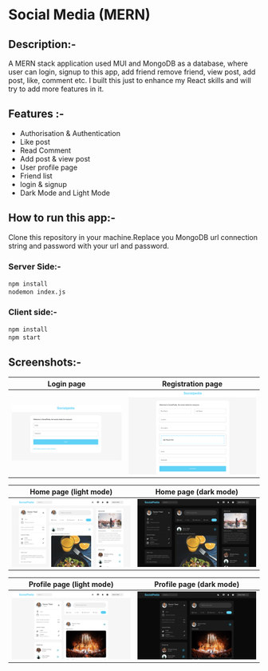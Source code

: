 # Social Media (MERN)


## Description:-

A MERN stack application used MUI and MongoDB as a database, where user can login, signup to this app, add friend remove friend, view post, add post, like, comment etc. I built this just to enhance my React skills and will try to add more features in it. 

## Features :-
* Authorisation & Authentication
* Like post
* Read Comment
* Add post & view post
* User profile page
* Friend list
* login & signup
* Dark Mode and Light Mode

## How to run this app:-
Clone this repository in your machine.Replace you MongoDB url connection string and password with your url and password.


### Server Side:-
```
npm install
nodemon index.js
```
### Client side:-
```
npm install
npm start
```

## Screenshots:-

| Login page | Registration page |
| ---------- | ----------------- |
| ![Login page](screenshots/login.png?raw=true "Login page")           | ![Registration page](screenshots/register.png?raw=true "Registration page") |

| Home page (light mode) | Home page (dark mode) |
| ---------- | ----------------- |
| ![Home page](screenshots/home.png?raw=true "Home page") | ![Home page](screenshots/home_dark_mode.png?raw=true "Home page") |


| Profile page (light mode) | Profile page (dark mode) |
| ---------- | ----------------- |
| ![User profile page](screenshots/user.png?raw=true "Profile page") | ![User profile page](screenshots/user_dark_mode.png?raw=true "Profile page")|





